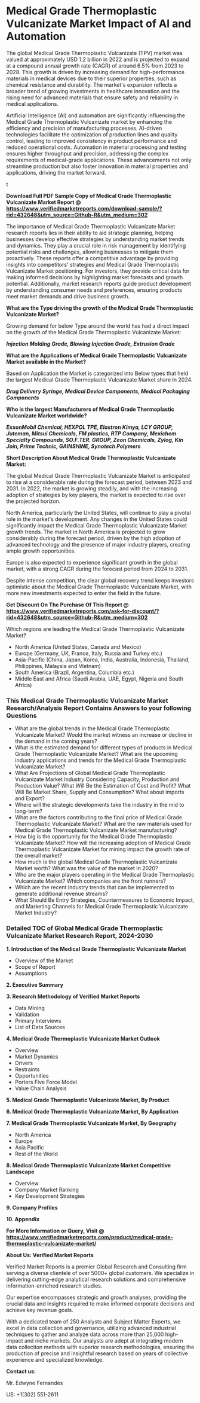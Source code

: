 <meta name="title" content="Global Medical Grade Thermoplastic Vulcanizate Market Impact of AI and Automation"><meta name="description" content="The global Medical Grade Thermoplastic Vulcanizate (TPV) market was valued at approximately USD 1.2 billion in 2022 and is projected to expand at a compound annual gro"><meta name="title" content="Medical Grade Thermoplastic Vulcanizate Market Size, Share, Scope, Trends, Growth, Opportunities, Analysis, Forecast"><h1>Medical Grade Thermoplastic Vulcanizate Market Impact of AI and Automation</h1><p>The global Medical Grade Thermoplastic Vulcanizate (TPV) market was valued at approximately USD 1.2 billion in 2022 and is projected to expand at a compound annual growth rate (CAGR) of around 6.5% from 2023 to 2028. This growth is driven by increasing demand for high-performance materials in medical devices due to their superior properties, such as chemical resistance and durability. The market's expansion reflects a broader trend of growing investments in healthcare innovation and the rising need for advanced materials that ensure safety and reliability in medical applications.</p><p>Artificial Intelligence (AI) and automation are significantly influencing the Medical Grade Thermoplastic Vulcanizate market by enhancing the efficiency and precision of manufacturing processes. AI-driven technologies facilitate the optimization of production lines and quality control, leading to improved consistency in product performance and reduced operational costs. Automation in material processing and testing ensures higher throughput and precision, addressing the complex requirements of medical-grade applications. These advancements not only streamline production but also foster innovation in material properties and applications, driving the market forward.</p>t</p><p id="" class=""><strong>Download Full PDF Sample Copy of Medical Grade Thermoplastic Vulcanizate Market Report @ <a href="https://www.verifiedmarketreports.com/download-sample/?rid=432648&utm_source=Github-R&utm_medium=302" target="_blank">https://www.verifiedmarketreports.com/download-sample/?rid=432648&utm_source=Github-R&utm_medium=302</a></strong></p><p>The importance of&nbsp;Medical Grade Thermoplastic Vulcanizate Market research reports lies in their ability to aid strategic planning, helping businesses develop effective strategies by understanding market trends and dynamics. They play a crucial role in risk management by identifying potential risks and challenges, allowing businesses to mitigate them proactively. These reports offer a competitive advantage by providing insights into competitors' strategies and Medical Grade Thermoplastic Vulcanizate Market positioning. For investors, they provide critical data for making informed decisions by highlighting market forecasts and growth potential. Additionally, market research reports guide product development by understanding consumer needs and preferences, ensuring products meet market demands and drive business growth.</p><p><strong>What are the&nbsp;Type driving the growth of the Medical Grade Thermoplastic Vulcanizate Market?</strong></p><p id="" class="">Growing demand for below Type around the world has had a direct impact on the growth of the Medical Grade Thermoplastic Vulcanizate Market:</p><em><strong>Injection Molding Grade, Blowing Injection Grade, Extrusion Grade</strong></em></p><strong>What are the&nbsp;Applications&nbsp;of Medical Grade Thermoplastic Vulcanizate Market available in the Market?</strong></p><p id="" class="">Based on Application the Market is categorized into Below types that held the largest Medical Grade Thermoplastic Vulcanizate Market share In 2024.</p><em><strong>Drug Delivery Syringe, Medical Device Components, Medical Packaging Components</strong></em></p><strong>Who is the largest Manufacturers of Medical Grade Thermoplastic Vulcanizate Market worldwide?</strong></p><p><em><strong>ExxonMobil Chemical, HEXPOL TPE, Elastron Kimya, LCY GROUP, Juteman, Mitsui Chemicals, FM plastics, RTP Company, Mexichem Specialty Compounds, SO.F.TER. GROUP, Zeon Chemicals, Zylog, Kin Join, Prime Technic, GAINSHINE, Synotech Polymers</strong></em></p><p id="" class=""><strong>Short Description About Medical Grade Thermoplastic Vulcanizate Market:</strong></p><p>The global Medical Grade Thermoplastic Vulcanizate Market is anticipated to rise at a considerable rate during the forecast period, between 2023 and 2031. In 2022, the market is growing steadily, and with the increasing adoption of strategies by key players, the market is expected to rise over the projected horizon.</p><p>North America, particularly the United States, will continue to play a pivotal role in the market's development. Any changes in the United States could significantly impact the Medical Grade Thermoplastic Vulcanizate Market growth trends. The market in North America is projected to grow considerably during the forecast period, driven by the high adoption of advanced technology and the presence of major industry players, creating ample growth opportunities.</p><p>Europe is also expected to experience significant growth in the global market, with a strong CAGR during the forecast period from 2024 to 2031.</p><p>Despite intense competition, the clear global recovery trend keeps investors optimistic about the Medical Grade Thermoplastic Vulcanizate Market, with more new investments expected to enter the field in the future.</p><p id="" class=""><strong>Get Discount On The Purchase Of This Report @ <a href="https://www.verifiedmarketreports.com/ask-for-discount/?rid=432648&utm_source=Github-R&utm_medium=302" target="_blank">https://www.verifiedmarketreports.com/ask-for-discount/?rid=432648&utm_source=Github-R&utm_medium=302</a></strong></p>Which regions are leading the Medical Grade Thermoplastic Vulcanizate Market?</p><ul><li>North America (United States, Canada and Mexico)</li><li>Europe (Germany, UK, France, Italy, Russia and Turkey etc.)</li><li>Asia-Pacific (China, Japan, Korea, India, Australia, Indonesia, Thailand, Philippines, Malaysia and Vietnam)</li><li>South America (Brazil, Argentina, Columbia etc.)</li><li>Middle East and Africa (Saudi Arabia, UAE, Egypt, Nigeria and South Africa)</li></ul><h3 id="" class="">This Medical Grade Thermoplastic Vulcanizate Market Research/Analysis Report Contains Answers to your following Questions</h3><ul><li>What are the global trends in the Medical Grade Thermoplastic Vulcanizate Market? Would the market witness an increase or decline in the demand in the coming years?</li><li>What is the estimated demand for different types of products in Medical Grade Thermoplastic Vulcanizate Market? What are the upcoming industry applications and trends for the Medical Grade Thermoplastic Vulcanizate Market?</li><li>What Are Projections of Global Medical Grade Thermoplastic Vulcanizate Market Industry Considering Capacity, Production and Production Value? What Will Be the Estimation of Cost and Profit? What Will Be Market Share, Supply and Consumption? What about imports and Export?</li><li>Where will the strategic developments take the industry in the mid to long-term?</li><li>What are the factors contributing to the final price of Medical Grade Thermoplastic Vulcanizate Market? What are the raw materials used for Medical Grade Thermoplastic Vulcanizate Market manufacturing?</li><li>How big is the opportunity for the Medical Grade Thermoplastic Vulcanizate Market? How will the increasing adoption of Medical Grade Thermoplastic Vulcanizate Market for mining impact the growth rate of the overall market?</li><li>How much is the global Medical Grade Thermoplastic Vulcanizate Market worth? What was the value of the market In 2020?</li><li>Who are the major players operating in the Medical Grade Thermoplastic Vulcanizate Market? Which companies are the front runners?</li><li>Which are the recent industry trends that can be implemented to generate additional revenue streams?</li><li>What Should Be Entry Strategies, Countermeasures to Economic Impact, and Marketing Channels for Medical Grade Thermoplastic Vulcanizate Market Industry?</li></ul><h3 id="" class="">Detailed TOC of Global Medical Grade Thermoplastic Vulcanizate Market Research Report, 2024-2030</h3><p id="" class=""><strong>1. Introduction of the Medical Grade Thermoplastic Vulcanizate Market</strong></p><ul><li>Overview of the Market</li><li>Scope of Report</li><li>Assumptions</li></ul><p id="" class=""><strong>2. Executive Summary</strong></p><p id="" class=""><strong>3. Research Methodology of Verified Market Reports</strong></p><ul><li>Data Mining</li><li>Validation</li><li>Primary Interviews</li><li>List of Data Sources</li></ul><p id="" class=""><strong>4. Medical Grade Thermoplastic Vulcanizate Market Outlook</strong></p><ul><li>Overview</li><li>Market Dynamics</li><li>Drivers</li><li>Restraints</li><li>Opportunities</li><li>Porters Five Force Model</li><li>Value Chain Analysis</li></ul><p id="" class=""><strong>5. Medical Grade Thermoplastic Vulcanizate Market, By Product</strong></p><p id="" class=""><strong>6. Medical Grade Thermoplastic Vulcanizate Market, By Application</strong></p><p id="" class=""><strong>7. Medical Grade Thermoplastic Vulcanizate Market, By Geography</strong></p><ul><li>North America</li><li>Europe</li><li>Asia Pacific</li><li>Rest of the World</li></ul><p id="" class=""><strong>8. Medical Grade Thermoplastic Vulcanizate Market Competitive Landscape</strong></p><ul><li>Overview</li><li>Company Market Ranking</li><li>Key Development Strategies</li></ul><p id="" class=""><strong>9. Company Profiles</strong></p><p id="" class=""><strong>10. Appendix</strong></p><p id="" class=""><strong>For More Information or Query, Visit @ <a href="https://www.verifiedmarketreports.com/product/medical-grade-thermoplastic-vulcanizate-market/" target="_blank">https://www.verifiedmarketreports.com/product/medical-grade-thermoplastic-vulcanizate-market/</a></strong></p><p id="" class=""><strong>About Us: Verified Market Reports</strong></p><p id="" class="">Verified Market Reports is a premier Global Research and Consulting firm serving a diverse clientele of over 5000+ global customers. We specialize in delivering cutting-edge analytical research solutions and comprehensive information-enriched research studies.</p><p id="" class="">Our expertise encompasses strategic and growth analyses, providing the crucial data and insights required to make informed corporate decisions and achieve key revenue goals.</p><p id="" class="">With a dedicated team of 250 Analysts and Subject Matter Experts, we excel in data collection and governance, utilizing advanced industrial techniques to gather and analyze data across more than 25,000 high-impact and niche markets. Our analysts are adept at integrating modern data collection methods with superior research methodologies, ensuring the production of precise and insightful research based on years of collective experience and specialized knowledge.</p><p id="" class=""><strong>Contact us:</strong></p><p id="" class="">Mr. Edwyne Fernandes</p><p id="" class="">US: +1(302) 551-2611</p>